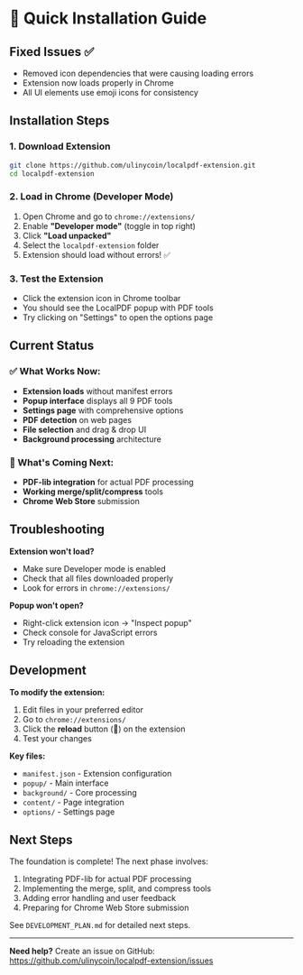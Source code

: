 # 🚀 Quick Installation Guide

## Fixed Issues ✅
- Removed icon dependencies that were causing loading errors
- Extension now loads properly in Chrome
- All UI elements use emoji icons for consistency

## Installation Steps

### 1. Download Extension
```bash
git clone https://github.com/ulinycoin/localpdf-extension.git
cd localpdf-extension
```

### 2. Load in Chrome (Developer Mode)
1. Open Chrome and go to `chrome://extensions/`
2. Enable **"Developer mode"** (toggle in top right)
3. Click **"Load unpacked"**
4. Select the `localpdf-extension` folder
5. Extension should load without errors! ✅

### 3. Test the Extension
- Click the extension icon in Chrome toolbar
- You should see the LocalPDF popup with PDF tools
- Try clicking on "Settings" to open the options page

## Current Status

### ✅ What Works Now:
- **Extension loads** without manifest errors
- **Popup interface** displays all 9 PDF tools
- **Settings page** with comprehensive options
- **PDF detection** on web pages
- **File selection** and drag & drop UI
- **Background processing** architecture

### 🔄 What's Coming Next:
- **PDF-lib integration** for actual PDF processing
- **Working merge/split/compress** tools
- **Chrome Web Store** submission

## Troubleshooting

**Extension won't load?**
- Make sure Developer mode is enabled
- Check that all files downloaded properly
- Look for errors in `chrome://extensions/`

**Popup won't open?**
- Right-click extension icon → "Inspect popup"
- Check console for JavaScript errors
- Try reloading the extension

## Development

**To modify the extension:**
1. Edit files in your preferred editor
2. Go to `chrome://extensions/`
3. Click the **reload** button (🔄) on the extension
4. Test your changes

**Key files:**
- `manifest.json` - Extension configuration
- `popup/` - Main interface
- `background/` - Core processing
- `content/` - Page integration
- `options/` - Settings page

## Next Steps

The foundation is complete! The next phase involves:
1. Integrating PDF-lib for actual PDF processing
2. Implementing the merge, split, and compress tools
3. Adding error handling and user feedback
4. Preparing for Chrome Web Store submission

See `DEVELOPMENT_PLAN.md` for detailed next steps.

---

**Need help?** Create an issue on GitHub: https://github.com/ulinycoin/localpdf-extension/issues